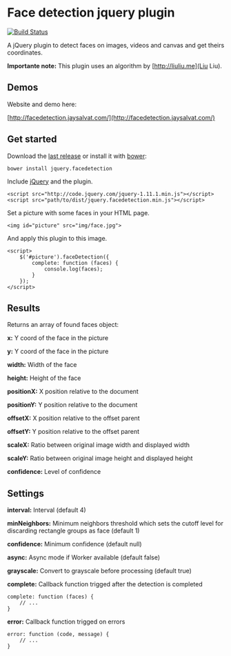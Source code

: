 Face detection jquery plugin
============================

[![Build Status](https://travis-ci.org/jaysalvat/jquery.facedetection.png?branch=master)](https://travis-ci.org/jaysalvat/{{project}})

A jQuery plugin to detect faces on images, videos and canvas and get theirs coordinates.

**Importante note:** This plugin uses an algorithm by [http://liuliu.me](Liu Liu).

Demos
-----

Website and demo here:

[http://facedetection.jaysalvat.com/](http://facedetection.jaysalvat.com/)

Get started
-----------

Download the [last release](jaysalvat.github.io/jquery.facedetection/releases/latest/jquery.facedetection.zip) or install it with [bower](http://bower.io/):

    bower install jquery.facedetection

Include [jQuery](http://code.jquery.com/jquery-1.11.1.min.js) and the plugin.

    <script src="http://code.jquery.com/jquery-1.11.1.min.js"></script> 
    <script src="path/to/dist/jquery.facedetection.min.js"></script> 

Set a picture with some faces in your HTML page.

    <img id="picture" src="img/face.jpg">

And apply this plugin to this image.

    <script>
        $('#picture').faceDetection({
            complete: function (faces) {
            	console.log(faces);
        	}
        });
    </script> 

Results
-------

Returns an array of found faces object:

**x:** Y coord of the face in the picture

**y:** Y coord of the face in the picture

**width:** Width of the face

**height:** Height of the face

**positionX:** X position relative to the document

**positionY:** Y position relative to the document

**offsetX:** X position relative to the offset parent

**offsetY:** Y position relative to the offset parent

**scaleX:** Ratio between original image width and displayed width

**scaleY:** Ratio between original image height and displayed height

**confidence:** Level of confidence

Settings
--------

**interval:** Interval (default 4)

**minNeighbors:** Minimum neighbors threshold which sets the cutoff level for discarding rectangle groups as face (default 1)

**confidence:** Minimum confidence (default null)

**async:** Async mode if Worker available (default false)

**grayscale:** Convert to grayscale before processing (default true)

**complete:** Callback function trigged after the detection is completed

    complete: function (faces) {
        // ...
    }

**error:** Callback function trigged on errors

    error: function (code, message) {
        // ...
    }
